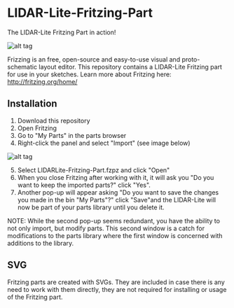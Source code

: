 LIDAR-Lite-Fritzing-Part
========================

The LIDAR-Lite Fritzing Part in action!

![alt tag](http://pulsedlight3d.com/pl3d/wp-content/uploads/2014/10/LIDAR-Lite-Fritzing-Part-Screenshot.png)

Frizzing is an free, open-source and easy-to-use visual and proto-schematic layout editor. This repository contains a LIDAR-Lite Fritzing part for use in your sketches. Learn more about Fritzing here: http://fritzing.org/home/


## Installation

1. Download this repository
2. Open Fritzing
3. Go to "My Parts" in the parts browser
4. Right-click the panel and select "Import" (see image below) 

![alt tag](http://pulsedlight3d.com/pl3d/wp-content/uploads/2014/10/Install-Fritzing-Part.png)

5. Select LIDARLite-Fritzing-Part.fzpz and click "Open"
6. When you close Fritzing after working with it, it will ask you "Do you want to keep the imported parts?" click "Yes". 
7. Another pop-up will appear asking "Do you want to save the changes you made in the bin "My Parts"?" click "Save"and the LIDAR-Lite will now be part of your parts library until you delete it. 

NOTE: While the second pop-up seems redundant, you have the ability to not only import, but modify parts. This second window is a catch for modifications to the parts library where the first window is concerned with additions to the library. 


## SVG

Fritzing parts are created with SVGs. They are included in case there is any need to work with them directly, they are not required for installing or usage of the Fritzing part. 